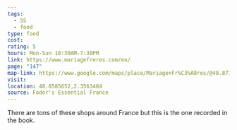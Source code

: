 ```yaml
---
tags:
  - 5S
  - food
type: food
cost: 
rating: 5
hours: Mon-Sun 10:30AM-7:30PM
link: https://www.mariagefreres.com/en/
page: "147"
map-link: https://www.google.com/maps/place/Mariage+Fr%C3%A8res/@48.8714513,2.3267098,14z/data=!4m6!3m5!1s0x47e66fffab9cfca9:0x44e629bfe702541b!8m2!3d48.8577499!4d2.3565736!16s%2Fg%2F11hzblxmh8?entry=ttu
visit: 
location: 48.8585652,2.3563484
source: Fodor's Essential France
---
```

There are tons of these shops around France but this is the one recorded in the book.